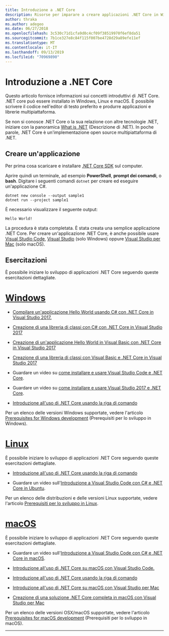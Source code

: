 ```yaml
---
title: Introduzione a .NET Core
description: Risorse per imparare a creare applicazioni .NET Core in Windows, Linux e macOS.
author: thraka
ms.author: adegeo
ms.date: 06/27/2018
ms.openlocfilehash: 3c530c71d1cfa9d0c4cf09f38519970f6ef8da51
ms.sourcegitcommit: 7b1ce327e8c84f115f007be4728d29a89efe11ef
ms.translationtype: MT
ms.contentlocale: it-IT
ms.lasthandoff: 09/13/2019
ms.locfileid: "70969890"
---
```

# <a name="get-started-with-net-core"></a>Introduzione a .NET Core

Questo articolo fornisce informazioni sui concetti introduttivi di .NET Core. .NET core può essere installato in Windows, Linux e macOS. È possibile scrivere il codice nell'editor di testo preferito e produrre applicazioni e librerie multipiattaforma. 

Se non si conosce .NET Core o la sua relazione con altre tecnologie .NET, iniziare con la panoramica [What is .NET](https://dotnet.microsoft.com/learn/dotnet/what-is-dotnet) (Descrizione di .NET). In poche parole, .NET Core è un'implementazione open source multipiattaforma di .NET.

## <a name="create-an-application"></a>Creare un'applicazione

Per prima cosa scaricare e installare [.NET Core SDK](https://dotnet.microsoft.com/download) sul computer.

Aprire quindi un terminale, ad esempio **PowerShell**, **prompt dei comandi**, o **bash**. Digitare i seguenti comandi `dotnet` per creare ed eseguire un'applicazione C#.

```console
dotnet new console --output sample1
dotnet run --project sample1
```

È necessario visualizzare il seguente output:

```console
Hello World!
```

La procedura è stata completata. È stata creata una semplice applicazione .NET Core. Per creare un'applicazione .NET Core, è anche possibile usare [Visual Studio Code](tutorials/with-visual-studio-code.md), [Visual Studio](tutorials/with-visual-studio.md) (solo Windows) oppure [Visual Studio per Mac](tutorials/using-on-mac-vs.md) (solo macOS).

## <a name="tutorials"></a>Esercitazioni

È possibile iniziare lo sviluppo di applicazioni .NET Core seguendo queste esercitazioni dettagliate.

<!-- markdownlint-disable MD025 -->

# <a name="windowstabwindows"></a>[Windows](#tab/windows)

* [Compilare un'applicazione Hello World usando C# con .NET Core in Visual Studio 2017.](./tutorials/with-visual-studio.md)

* [Creazione di una libreria di classi con C# con .NET Core in Visual Studio 2017](./tutorials/library-with-visual-studio.md)

* [Creazione di un'applicazione Hello World in Visual Basic con .NET Core in Visual Studio 2017](./tutorials/vb-with-visual-studio.md)

* [Creazione di una libreria di classi con Visual Basic e .NET Core in Visual Studio 2017](./tutorials/vb-library-with-visual-studio.md)  

* Guardare un video su [come installare e usare Visual Studio Code e .NET Core](https://channel9.msdn.com/Blogs/dotnet/Get-started-with-VS-Code-using-CSharp-and-NET-Core/).

* Guardare un video su [come installare e usare Visual Studio 2017 e .NET Core](https://channel9.msdn.com/Blogs/dotnet/Get-Started-NET-Core-Visual-Studio-2017/).

* [Introduzione all'uso di .NET Core usando la riga di comando](tutorials/using-with-xplat-cli.md)

Per un elenco delle versioni Windows supportate, vedere l'articolo [Prerequisites for Windows development](windows-prerequisites.md) (Prerequisiti per lo sviluppo in Windows).

# <a name="linuxtablinux"></a>[Linux](#tab/linux)

È possibile iniziare lo sviluppo di applicazioni .NET Core seguendo queste esercitazioni dettagliate.

* [Introduzione all'uso di .NET Core usando la riga di comando](tutorials/using-with-xplat-cli.md)

* Guardare un video sull'[Introduzione a Visual Studio Code con C# e .NET Core in Ubuntu](https://channel9.msdn.com/Blogs/dotnet/Get-started-with-VS-Code-Csharp-dotnet-Core-Ubuntu).

Per un elenco delle distribuzioni e delle versioni Linux supportate, vedere l'articolo [Prerequisiti per lo sviluppo in Linux](linux-prerequisites.md).

# <a name="macostabmacos"></a>[macOS](#tab/macos)

È possibile iniziare lo sviluppo di applicazioni .NET Core seguendo queste esercitazioni dettagliate.

* Guardare un video sull'[Introduzione a Visual Studio Code con C# e .NET Core in macOS](https://channel9.msdn.com/Blogs/dotnet/Get-started-VSCode-NET-Core-Mac).

* [Introduzione all'uso di .NET Core su macOS con Visual Studio Code.](tutorials/using-on-macos.md)

* [Introduzione all'uso di .NET Core usando la riga di comando](tutorials/using-with-xplat-cli.md)

* [Introduzione all'uso di .NET Core su macOS con Visual Studio per Mac](tutorials/using-on-mac-vs.md)

* [Creazione di una soluzione .NET Core completa in macOS con Visual Studio per Mac](tutorials/using-on-mac-vs-full-solution.md)

Per un elenco delle versioni OSX/macOS supportate, vedere l'articolo [Prerequisites for macOS development](macos-prerequisites.md) (Prerequisiti per lo sviluppo in macOS).

---
